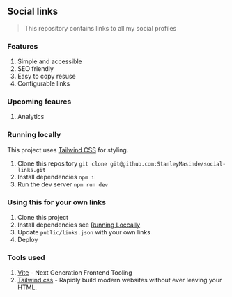 ## Social links

> This repository contains links to all my social profiles

### Features

1. Simple and accessible
2. SEO friendly
3. Easy to copy resuse
4. Configurable links

### Upcoming feaures

1. Analytics

### Running locally

This project uses [Tailwind CSS](https://tailwindcss.com/) for styling.

1. Clone this repository `git clone git@github.com:StanleyMasinde/social-links.git`
2. Install dependencies `npm i`
3. Run the dev server `npm run dev`

### Using this for your own links

1. Clone this project
2. Install dependencies see [Running Loccally](#running-locally)
3. Update `public/links.json` with your own links
4. Deploy

### Tools used

1. [Vite](https://vitejs.dev) - Next Generation Frontend Tooling
2. [Tailwind.css](https://tailwindcss.com) - Rapidly build modern websites without ever leaving your HTML.
